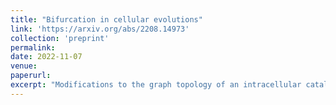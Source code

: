 ```yaml
---
title: "Bifurcation in cellular evolutions"
link: 'https://arxiv.org/abs/2208.14973'
collection: 'preprint'
permalink:
date: 2022-11-07
venue:
paperurl:
excerpt: "Modifications to the graph topology of an intracellular catalytic reaction network model lead to a percolation-like phase transition, which is mapped into a bifurcation in the intracellular dynamics, so that the most probable state is suddenly switched from cellular stagnation to exponential growth."
---
```

